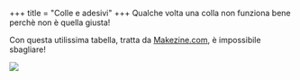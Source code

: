+++
title = "Colle e adesivi"
+++
Qualche volta una colla non funziona bene perchè non è quella giusta!

Con questa utilissima tabella, tratta da
[Makezine.com](http://makezine.com/2016/03/25/dont-glue-anything-without-handy-reference-chart/),
è impossibile sbagliare!

![](http://i.imgur.com/n7DMLIc.png)
